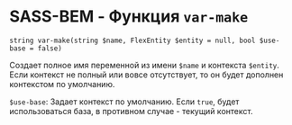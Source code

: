 # SASS-BEM - Функция `var-make`

`string var-make(string $name, FlexEntity $entity = null, bool $use-base = false)`

Создает полное имя переменной из имени `$name` и контекста `$entity`. Если контекст не полный или вовсе отсутствует, то он будет дополнен контекстом по умолчанию.

`$use-base`: Задает контекст по умолчанию. Если `true`, будет использоваться база, в противном случае - текущий контекст.